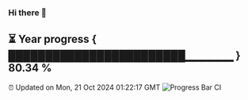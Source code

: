 ### Hi there 👋
⏳ Year progress { ████████████████████████▁▁▁▁▁▁ } 80.34 %
---
⏰ Updated on Mon, 21 Oct 2024 01:22:17 GMT
![Progress Bar CI](https://github.com/liununu/liununu/workflows/Progress%20Bar%20CI/badge.svg)
